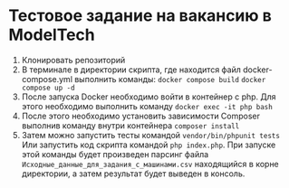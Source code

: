 # Тестовое задание на вакансию в ModelTech

1. Клонировать репозиторий
2. В терминале в директории скрипта, где находится файл docker-compose.yml выполнить команды:
`docker compose build`
`docker compose up -d`
3. После запуска Docker необходимо войти в контейнер с php. Для этого необходимо выполнить команду `docker exec -it php bash`
4. После этого необходимо установить зависимости Composer выполнив команду внутри контейнера `composer install`
5. Затем можно запустить тесты командой `vendor/bin/phpunit tests`
Или запустить код скрипта командой `php index.php`. При запуске этой команды будет произведен парсинг файла `Исходные_данные_для_задания_с_машинами.csv` находящийся в корне директории, а затем результат будет выведен в консоль.

